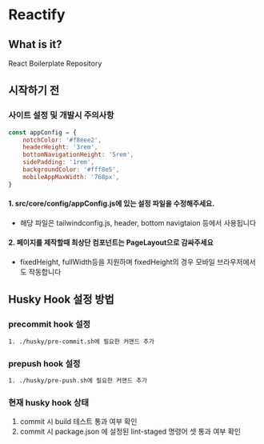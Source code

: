 # Reactify

## What is it?

React Boilerplate Repository

## 시작하기 전

### 사이트 설정 및 개발시 주의사항

```js
const appConfig = {
    notchColor: '#f8eee2',
    headerHeight: '3rem',
    bottomNavigationHeight: '5rem',
    sidePadding: '1rem',
    backgroundColor: '#fff8e5',
    mobileAppMaxWidth: '768px',
}
```

#### 1. src/core/config/appConfig.js에 있는 설정 파일을 수정해주세요.

- 해당 파일은 tailwindconfig.js, header, bottom navigtaion 등에서 사용됩니다

#### 2. 페이지를 제작할때 최상단 컴포넌트는 PageLayout으로 감싸주세요

- fixedHeight, fullWidth등을 지원하며 fixedHeight의 경우 모바일 브라우저에서도 작동합니다

## Husky Hook 설정 방법

### precommit hook 설정

```bash
1. ./husky/pre-commit.sh에 필요한 커맨드 추가
```

### prepush hook 설정

```bash
1. ./husky/pre-push.sh에 필요한 커맨드 추가
```

### 현재 husky hook 상태

1. commit 시 build 테스트 통과 여부 확인
2. commit 시 package.json 에 설정된 lint-staged 명령어 셋 통과 여부 확인


